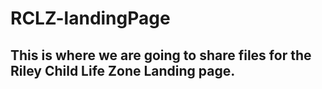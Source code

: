 # RCLZ-landingPage

## This is where we are going to share files for the Riley Child Life Zone Landing page.
